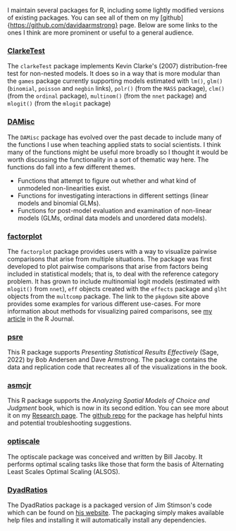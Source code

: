 <script src="https://kit.fontawesome.com/3b340a2892.js" crossorigin="anonymous"></script>

<script type="text/javascript">
document.addEventListener('DOMContentLoaded', function() {
    document.getElementById('downloads').innerHTML = '<div class="icon-container" style="width: 100%;"><a href="index.html" class="link-item" title="Home" rel="nofollow"><i class="fa-solid fa-house fa-2xl"></i><span style="padding-top: 15px;">Home</span></a><a href="Research.html" class="link-item" title="Research" rel="nofollow"><i class="fa-solid fa-puzzle-piece fa-2xl"></i><span style="padding-top: 15px;">Research</span></a><a href="Teaching.html" class="link-item" title="Teaching" rel="nofollow"><i class="fa-solid fa-user-graduate fa-2xl"></i><span style="padding-top: 15px;">Teaching</span></a><a href="Software.html" class="link-item" title="Software" rel="nofollow"><i class="fa-solid fa-floppy-disk fa-2xl"></i><span style="padding-top: 15px;">Software</span></a></div>';}, false);
</script>
<style>
.icon-container {
    display: flex;
    justify-content: space-evenly;
    align-items: center;
}

.icon-container a {
    text-align: center;
    display: flex;
    flex-direction: column;
    align-items: center;
    text-decoration: none;
    color: inherit;
}

.icon-container i {
    font-size: 24px; /* Adjust the icon size */
    margin-bottom: 5px; /* Space between icon and label */
    margin-top: 5px; /* Space between icon and label */
}

.icon-container span {
    font-size: 14px; /* Adjust the label size */
}
</style>

I maintain several packages for R, including some lightly modified versions of existing packages.  You can see all of them on my [github]{https://github.com/davidaarmstrong} page.  Below are some links to the ones I think are more prominent or useful to a general audience. 

### [ClarkeTest](/files/clarkeTest/index.html)

The `clarkeTest` package implements Kevin Clarke's (2007) distribution-free test for non-nested models.  It does so in a way that is more modular than the `games` package currently supporting models estimated with `lm()`, `glm()` (`binomial`, `poisson` and `negbin` links), `polr()` (from the `MASS` package), `clm()` (from the `ordinal` package), `multinom()` (from the `nnet` package) and `mlogit()` (from the `mlogit` package)

### [DAMisc](/files/damisc/index.html)

The `DAMisc` package has evolved over the past decade to include many of the functions I use when teaching applied stats to social scientists.  I think many of the functions might be useful more broadly so I thought it would be worth discussing the functionality in a sort of thematic way here.  The functions do fall into a few different themes.  

  - Functions that attempt to figure out whether and what kind of unmodeled non-linearities exist.  
  - Functions for investigating interactions in different settings (linear models and binomial GLMs).  
  - Functions for post-model evaluation and examination of non-linear models (GLMs, ordinal data models and unordered data models). 

### [factorplot](/files/factorplot/index.html)

The `factorplot` package provides users with a way to visualize pairwise comparisons that arise from multiple situations.  The package was first developed to plot pairwise comparisons that arise from factors being included in statistical models; that is, to deal with the reference category problem.  It has grown to include multinomial logit models (estimated with `mlogit()` from `nnet`), `eff` objects created with the `effects` package and `glht` objects from the `multcomp` package.  The link to the `pkgdown` site above provides some examples for various different use-cases.  For more information about methods for visualizing paired comparisons, see [my article](https://journal.r-project.org/archive/2013/RJ-2013-021/) in the R Journal.   

### [psre](psre.html)
This R package supports <em>Presenting Statistical Results Effectively</em> (Sage, 2022) by Bob Andersen and Dave Armstrong.  The package contains the data and replication code that recreates all of the visualizations in the book.  

### [asmcjr](https://github.com/davidaarmstrong/asmcjr) 
This R package supports the <em>Analyzing Spatial Models of Choice and Judgment</em> book, which is now in its second edition.  You can see more about it on my [Research page](Research.html).  The [github repo](https://github.com/davidaarmstrong/asmcjr) for the package has helpful hints and potential troubleshooting suggestions. 

### [optiscale](https://cran.r-project.org/web/packages/optiscale/index.html)
The optiscale package was conceived and written by Bill Jacoby.  It performs optimal scaling tasks like those that form the basis of Alternating Least Scales Optimal Scaling (ALSOS).  

### [DyadRatios](https://github.com/davidaarmstrong/DyadRatios)
The DyadRatios package is a packaged version of Jim Stimson's code which can be found on [his website](https://stimson.web.unc.edu/software/).  The packaging simply makes available help files and installing it will automatically install any dependencies.  